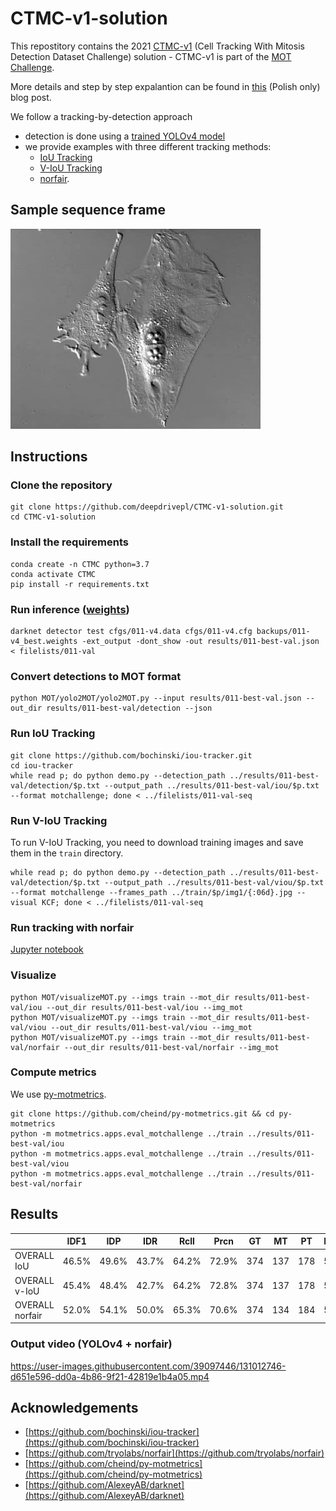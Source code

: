 # CTMC-v1-solution
This repostitory contains the 2021 [CTMC-v1](https://motchallenge.net/data/CTMC-v1/) (Cell Tracking With Mitosis Detection Dataset Challenge) solution - CTMC-v1 is part of the [MOT Challenge](https://motchallenge.net/).

More details and step by step expalantion can be found in [this](https://deepdrive.pl/trening-yolov4-i-sledzenie-obiektow-ctmc-v1/) (Polish only) blog post.

We follow a tracking-by-detection approach
- detection is done using a [trained YOLOv4 model](https://www.dropbox.com/s/kivz7s1dfyp4ndg/011-v4_best.weights?dl=1)
- we provide examples with three different tracking methods:
  - [IoU Tracking](https://github.com/bochinski/iou-tracker)
  - [V-IoU Tracking](https://github.com/bochinski/iou-tracker)
  - [norfair](https://github.com/tryolabs/norfair).

## Sample sequence frame
![Sample image](images/000001.jpg)

## Instructions

### Clone the repository
```
git clone https://github.com/deepdrivepl/CTMC-v1-solution.git
cd CTMC-v1-solution
```

### Install the requirements

```
conda create -n CTMC python=3.7
conda activate CTMC
pip install -r requirements.txt
```

### Run inference ([weights](https://www.dropbox.com/s/kivz7s1dfyp4ndg/011-v4_best.weights?dl=1))

```
darknet detector test cfgs/011-v4.data cfgs/011-v4.cfg backups/011-v4_best.weights -ext_output -dont_show -out results/011-best-val.json < filelists/011-val
```

### Convert detections to MOT format

```
python MOT/yolo2MOT/yolo2MOT.py --input results/011-best-val.json --out_dir results/011-best-val/detection --json
```

### Run IoU Tracking

```
git clone https://github.com/bochinski/iou-tracker.git
cd iou-tracker
while read p; do python demo.py --detection_path ../results/011-best-val/detection/$p.txt --output_path ../results/011-best-val/iou/$p.txt --format motchallenge; done < ../filelists/011-val-seq
```

### Run V-IoU Tracking
To run V-IoU Tracking, you need to download training images and save them in the `train` directory.
```
while read p; do python demo.py --detection_path ../results/011-best-val/detection/$p.txt --output_path ../results/011-best-val/viou/$p.txt --format motchallenge --frames_path ../train/$p/img1/{:06d}.jpg --visual KCF; done < ../filelists/011-val-seq
```

### Run tracking with norfair
[Jupyter notebook](https://github.com/deepdrivepl/CTMC-v1-solution/blob/main/track_norfair.ipynb)

### Visualize
```
python MOT/visualizeMOT.py --imgs train --mot_dir results/011-best-val/iou --out_dir results/011-best-val/iou --img_mot
python MOT/visualizeMOT.py --imgs train --mot_dir results/011-best-val/viou --out_dir results/011-best-val/viou --img_mot
python MOT/visualizeMOT.py --imgs train --mot_dir results/011-best-val/norfair --out_dir results/011-best-val/norfair --img_mot
```

### Compute metrics

We use [py-motmetrics](https://github.com/cheind/py-motmetrics).
```
git clone https://github.com/cheind/py-motmetrics.git && cd py-motmetrics
python -m motmetrics.apps.eval_motchallenge ../train ../results/011-best-val/iou
python -m motmetrics.apps.eval_motchallenge ../train ../results/011-best-val/viou
python -m motmetrics.apps.eval_motchallenge ../train ../results/011-best-val/norfair
```

## Results

||IDF1|IDP|IDR|Rcll|Prcn|GT|MT|PT|ML|FP|FN|IDs|FM|MOTA|MOTP|IDt|IDa|IDm|
|--- |--- |--- |--- |--- |--- |--- |--- |--- |--- |--- |--- |--- |--- |--- |--- |--- |--- |--- |
|OVERALL IoU|46.5%|49.6%|43.7%|64.2%|72.9%|374|137|178|59|54413|81299|1864|4629|39.5%|0.295|115|1747|55|
|OVERALL v-IoU|45.4%|48.4%|42.7%|64.2%|72.8%|374|137|178|59|54528|81297|1968|4975|39.4%|0.296|107|1867|52|
|OVERALL norfair|52.0%|54.1%|50.0%|65.3%|70.6%|374|134|184|56|61925|78829|1107|3280|37.6%|0.298|118|894|64|


### Output video (YOLOv4 + norfair)
https://user-images.githubusercontent.com/39097446/131012746-d651e596-dd0a-4b86-9f21-42819e1b4a05.mp4



## Acknowledgements

- [https://github.com/bochinski/iou-tracker](https://github.com/bochinski/iou-tracker)
- [https://github.com/tryolabs/norfair](https://github.com/tryolabs/norfair)
- [https://github.com/cheind/py-motmetrics](https://github.com/cheind/py-motmetrics)
- [https://github.com/AlexeyAB/darknet](https://github.com/AlexeyAB/darknet)

